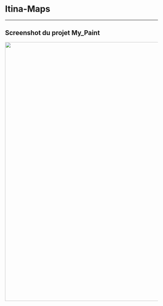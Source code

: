 # Itina-Maps



<hr></hr>

## Screenshot du projet My_Paint

<p align="center">
  <img src="https://cloud.githubusercontent.com/assets/16621838/17516560/4deeed3c-5e3f-11e6-9b3b-29e3ac0475a2.png" width="850"/>
</p>
